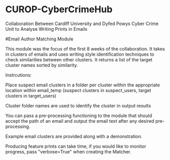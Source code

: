 # CUROP-CyberCrimeHub
Collaboration Between Cardiff University and Dyfed Powys Cyber Crime Unit to Analyse Writing Prints in Emails


#Email Author Matching Module

This module was the focus of the first 8 weeks of the collaboration. It takes in clusters of emails and uses writing style identification techniques to check similarities between other clusters. It returns a list of the target cluster names sorted by similarity.

Instrcutions:

Place suspect email clusters in a folder per cluster within the appropriate location within email_temp (suspect clusters in suspect_users, target clusters in target_users)

Cluster folder names are used to identify the cluster in output results

You can pass a pre-processing functioning to the module that should accept the path of an email and output the email text after any desired pre-processing. 

Example email clusters are provided along with a demonstration.

Producing feature prints can take time, if you would like to monitor progress, pass "verbose=True" when creating the Matcher.
